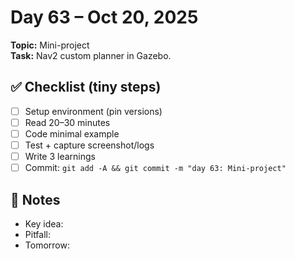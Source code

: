# Day 63 – Oct 20, 2025
**Topic:** Mini-project  
**Task:** Nav2 custom planner in Gazebo.

## ✅ Checklist (tiny steps)
- [ ] Setup environment (pin versions)
- [ ] Read 20–30 minutes
- [ ] Code minimal example
- [ ] Test + capture screenshot/logs
- [ ] Write 3 learnings
- [ ] Commit: `git add -A && git commit -m "day 63: Mini-project"`

## 📓 Notes
- Key idea:
- Pitfall:
- Tomorrow:
